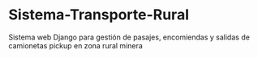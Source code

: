 # Sistema-Transporte-Rural
Sistema web Django para gestión de pasajes, encomiendas y salidas de camionetas pickup en zona rural minera
